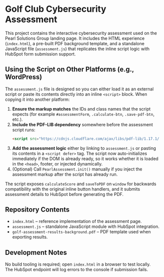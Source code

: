 # Golf Club Cybersecurity Assessment

This project contains the interactive cybersecurity assessment used on the Pearl Solutions Group landing page. It includes the HTML experience (`index.html`), a pre-built PDF background template, and a standalone JavaScript file (`assessment.js`) that replicates the inline script logic with HubSpot form submission support.

## Using the Script on Other Platforms (e.g., WordPress)

The `assessment.js` file is designed so you can either load it as an external script or paste its contents directly into an inline `<script>` block. When copying it into another platform:

1. **Ensure the markup matches** the IDs and class names that the script expects (for example `#assessmentForm`, `.calculate-btn`, `.save-pdf-btn`, etc.).
2. **Include the PDF-LIB dependency** somewhere before the assessment script runs:
   ```html
   <script src="https://cdnjs.cloudflare.com/ajax/libs/pdf-lib/1.17.1/pdf-lib.min.js" defer></script>
   ```
3. **Add the assessment logic** either by linking to `assessment.js` or pasting its contents in a `<script defer>` tag. The script now auto-initializes immediately if the DOM is already ready, so it works whether it is loaded in the `<head>`, footer, or injected dynamically.
4. (Optional) Call `PearlAssessment.init()` manually if you inject the assessment markup after the script has already run.

The script exposes `calculateScore` and `saveToPDF` on `window` for backwards compatibility with the original inline button handlers, and it submits assessment details to HubSpot before generating the PDF.

## Repository Contents

- `index.html` – reference implementation of the assessment page.
- `assessment.js` – standalone JavaScript module with HubSpot integration.
- `golf-assessment-results-background.pdf` – PDF template used when exporting results.

## Development Notes

No build tooling is required; open `index.html` in a browser to test locally. The HubSpot endpoint will log errors to the console if submission fails.
